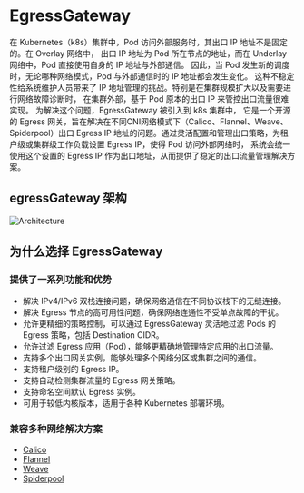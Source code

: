 # EgressGateway

在 Kubernetes（k8s）集群中，Pod 访问外部服务时，其出口 IP 地址不是固定的。在 Overlay 网络中，
出口 IP 地址为 Pod 所在节点的地址，而在 Underlay 网络中，Pod 直接使用自身的 IP 地址与外部通信。
因此，当 Pod 发生新的调度时，无论哪种网络模式，Pod 与外部通信时的 IP 地址都会发生变化。
这种不稳定性给系统维护人员带来了 IP 地址管理的挑战。特别是在集群规模扩大以及需要进行网络故障诊断时，
在集群外部，基于 Pod 原本的出口 IP 来管控出口流量很难实现。 为解决这个问题，EgressGateway 被引入到 k8s 集群中，
它是一个开源的 Egress 网关，旨在解决在不同CNI网络模式下（Calico、Flannel、Weave、Spiderpool）出口 Egress IP
地址的问题。通过灵活配置和管理出口策略，为租户级或集群级工作负载设置 Egress IP，使得 Pod 访问外部网络时，
系统会统一使用这个设置的 Egress IP 作为出口地址，从而提供了稳定的出口流量管理解决方案。

## egressGateway 架构

![Architecture](https://docs.daocloud.io/daocloud-docs-images/docs/zh/docs/network/images/egressgateway/architecture.png)

## 为什么选择 EgressGateway

### 提供了一系列功能和优势

* 解决 IPv4/IPv6 双栈连接问题，确保网络通信在不同协议栈下的无缝连接。
* 解决 Egress 节点的高可用性问题，确保网络连通性不受单点故障的干扰。
* 允许更精细的策略控制，可以通过 EgressGateway 灵活地过滤 Pods 的 Egress 策略，包括 Destination CIDR。
* 允许过滤 Egress 应用（Pod），能够更精确地管理特定应用的出口流量。
* 支持多个出口网关实例，能够处理多个网络分区或集群之间的通信。
* 支持租户级别的 Egress IP。
* 支持自动检测集群流量的 Egress 网关策略。
* 支持命名空间默认 Egress 实例。
* 可用于较低内核版本，适用于各种 Kubernetes 部署环境。

### 兼容多种网络解决方案

* [Calico](https://github.com/projectcalico/calico)
* [Flannel](https://github.com/flannel-io/flannel)
* [Weave](https://github.com/weaveworks/weave)
* [Spiderpool](https://github.com/spidernet-io/spiderpool)
